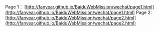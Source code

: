 Page 1：
[http://fanyear.github.io/BaiduWebMission/wechat/page1.html](http://fanyear.github.io/BaiduWebMission/wechat/page1.html)
Page 2:
[http://fanyear.github.io/BaiduWebMission/wechat/page2.html](http://fanyear.github.io/BaiduWebMission/wechat/page2.html)
